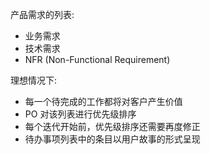 
产品需求的列表:
- 业务需求
- 技术需求
- NFR (Non-Functional Requirement)

理想情况下:
- 每一个待完成的工作都将对客户产生价值
- PO 对该列表进行优先级排序
- 每个迭代开始前，优先级排序还需要再度修正
- 待办事项列表中的条目以用户故事的形式呈现
